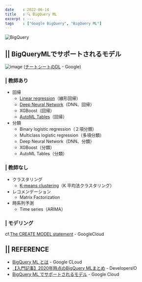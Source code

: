 ```yaml
---
date    : 2022-06-14
title   : 🔍 BigQuery ML
excerpt : ---
tags    : ["Google BigQuery", "BigQuery ML"]
---
```


![BigQuery](https://cdn-ssl-devio-img.classmethod.jp/wp-content/uploads/2020/09/gcp-eyecatch-bigquery_1200x630.png)

## || BigQueryMLでサポートされるモデル
![image](https://user-images.githubusercontent.com/28585421/173488664-3a6221c8-cb19-4d2b-ac11-58a8b40b15dc.png)
([チートシートのDL](https://cloud.google.com/bigquery-ml/images/ml-model-cheatsheet.pdf) - Google)

### | 教師あり
+ 回帰
  - [Linear regression](https://cloud.google.com/bigquery-ml/docs/reference/standard-sql/bigqueryml-syntax-create-glm)（線形回帰）
  - [Deep Neural Network](https://cloud.google.com/bigquery-ml/docs/reference/standard-sql/bigqueryml-syntax-create-dnn-models)（DNN、回帰）
  - XGBoost（回帰）
  - [AutoML Tables](https://cloud.google.com/bigquery-ml/docs/reference/standard-sql/bigqueryml-syntax-create-automl)（回帰）
+ 分類
  - Binary logistic regression（２項分類）
  - Multiclass logistic regression（多項分類）
  - Deep Neural Network（DNN、分類）
  - XGBoost（分類）
  - AutoML Tables（分類）

### | 教師なし
+ クラスタリング
  - [K-means clustering](https://cloud.google.com/bigquery-ml/docs/reference/standard-sql/bigqueryml-syntax-create-kmeans)（K 平均法クラスタリング）
+ レコメンデーション
  - Matrix Factorization
+ 時系列予測
  - Time series（ARIMA）


### | モデリング

cf.[The CREATE MODEL statement](https://cloud.google.com/bigquery-ml/docs/reference/standard-sql/bigqueryml-syntax-create) - GoogleCloud


## || REFERENCE
+ [BigQuery ML とは](https://cloud.google.com/bigquery-ml/docs/introduction) - Google CLoud
+ [【入門記事】2020年時点のBigQuery MLまとめ](https://dev.classmethod.jp/articles/bigquery-ml-summary-2020/) - DevelopersIO
+ [BigQuery ML でサポートされるモデル](https://cloud.google.com/bigquery-ml/docs/introduction#supported_models_in) - Google Cloud
